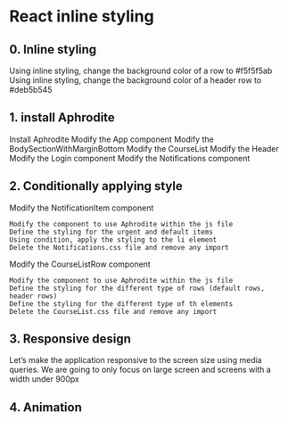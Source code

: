 # React inline styling

## 0. Inline styling

Using inline styling, change the background color of a row to #f5f5f5ab
Using inline styling, change the background color of a header row to #deb5b545

## 1. install Aphrodite 

Install Aphrodite
Modify the App component
Modify the BodySectionWithMarginBottom
Modify the CourseList
Modify the Header
Modify the Login component
Modify the Notifications component

## 2. Conditionally applying style

Modify the NotificationItem component

    Modify the component to use Aphrodite within the js file
    Define the styling for the urgent and default items
    Using condition, apply the styling to the li element
    Delete the Notifications.css file and remove any import

Modify the CourseListRow component

    Modify the component to use Aphrodite within the js file
    Define the styling for the different type of rows (default rows, header rows)
    Define the styling for the different type of th elements
    Delete the CourseList.css file and remove any import

## 3. Responsive design

Let’s make the application responsive to the screen size using media queries. We are going to only focus on large screen and screens with a width under 900px

## 4. Animation
